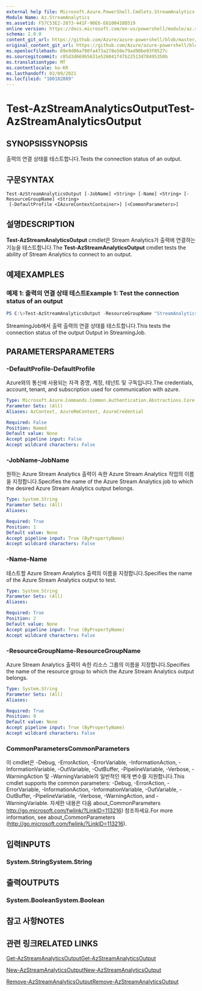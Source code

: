```yaml
---
external help file: Microsoft.Azure.PowerShell.Cmdlets.StreamAnalytics.dll-Help.xml
Module Name: Az.StreamAnalytics
ms.assetid: F57C53E2-2873-441F-90E6-E6100418D519
online version: https://docs.microsoft.com/en-us/powershell/module/az.streamanalytics/test-azstreamanalyticsoutput
schema: 2.0.0
content_git_url: https://github.com/Azure/azure-powershell/blob/master/src/StreamAnalytics/StreamAnalytics/help/Test-AzStreamAnalyticsOutput.md
original_content_git_url: https://github.com/Azure/azure-powershell/blob/master/src/StreamAnalytics/StreamAnalytics/help/Test-AzStreamAnalyticsOutput.md
ms.openlocfilehash: 69e9d06a790fa473a278e50e79ad90be93f0527c
ms.sourcegitcommit: c05d3d669b5631e526841f47b22513d78495350b
ms.translationtype: MT
ms.contentlocale: ko-KR
ms.lasthandoff: 02/09/2021
ms.locfileid: "100182889"
---
```

# <span data-ttu-id="6bad7-101">Test-AzStreamAnalyticsOutput</span><span class="sxs-lookup"><span data-stu-id="6bad7-101">Test-AzStreamAnalyticsOutput</span></span>

## <span data-ttu-id="6bad7-102">SYNOPSIS</span><span class="sxs-lookup"><span data-stu-id="6bad7-102">SYNOPSIS</span></span>
<span data-ttu-id="6bad7-103">출력의 연결 상태를 테스트합니다.</span><span class="sxs-lookup"><span data-stu-id="6bad7-103">Tests the connection status of an output.</span></span>

## <span data-ttu-id="6bad7-104">구문</span><span class="sxs-lookup"><span data-stu-id="6bad7-104">SYNTAX</span></span>

```
Test-AzStreamAnalyticsOutput [-JobName] <String> [-Name] <String> [-ResourceGroupName] <String>
 [-DefaultProfile <IAzureContextContainer>] [<CommonParameters>]
```

## <span data-ttu-id="6bad7-105">설명</span><span class="sxs-lookup"><span data-stu-id="6bad7-105">DESCRIPTION</span></span>
<span data-ttu-id="6bad7-106">**Test-AzStreamAnalyticsOutput** cmdlet은 Stream Analytics가 출력에 연결하는 기능을 테스트합니다.</span><span class="sxs-lookup"><span data-stu-id="6bad7-106">The **Test-AzStreamAnalyticsOutput** cmdlet tests the ability of Stream Analytics to connect to an output.</span></span>

## <span data-ttu-id="6bad7-107">예제</span><span class="sxs-lookup"><span data-stu-id="6bad7-107">EXAMPLES</span></span>

### <span data-ttu-id="6bad7-108">예제 1: 출력의 연결 상태 테스트</span><span class="sxs-lookup"><span data-stu-id="6bad7-108">Example 1: Test the connection status of an output</span></span>
```powershell
PS C:\>Test-AzStreamAnalyticsOutput -ResourceGroupName "StreamAnalytics-Default-West-US" -JobName "StreamingJob" -Name "Output"
```

<span data-ttu-id="6bad7-109">StreamingJob에서 출력 출력의 연결 상태를 테스트합니다.</span><span class="sxs-lookup"><span data-stu-id="6bad7-109">This tests the connection status of the output Output in StreamingJob.</span></span>

## <span data-ttu-id="6bad7-110">PARAMETERS</span><span class="sxs-lookup"><span data-stu-id="6bad7-110">PARAMETERS</span></span>

### <span data-ttu-id="6bad7-111">-DefaultProfile</span><span class="sxs-lookup"><span data-stu-id="6bad7-111">-DefaultProfile</span></span>
<span data-ttu-id="6bad7-112">Azure와의 통신에 사용되는 자격 증명, 계정, 테넌트 및 구독입니다.</span><span class="sxs-lookup"><span data-stu-id="6bad7-112">The credentials, account, tenant, and subscription used for communication with azure.</span></span>

```yaml
Type: Microsoft.Azure.Commands.Common.Authentication.Abstractions.Core.IAzureContextContainer
Parameter Sets: (All)
Aliases: AzContext, AzureRmContext, AzureCredential

Required: False
Position: Named
Default value: None
Accept pipeline input: False
Accept wildcard characters: False
```

### <span data-ttu-id="6bad7-113">-JobName</span><span class="sxs-lookup"><span data-stu-id="6bad7-113">-JobName</span></span>
<span data-ttu-id="6bad7-114">원하는 Azure Stream Analytics 출력이 속한 Azure Stream Analytics 작업의 이름을 지정합니다.</span><span class="sxs-lookup"><span data-stu-id="6bad7-114">Specifies the name of the Azure Stream Analytics job to which the desired Azure Stream Analytics output belongs.</span></span>

```yaml
Type: System.String
Parameter Sets: (All)
Aliases:

Required: True
Position: 1
Default value: None
Accept pipeline input: True (ByPropertyName)
Accept wildcard characters: False
```

### <span data-ttu-id="6bad7-115">-Name</span><span class="sxs-lookup"><span data-stu-id="6bad7-115">-Name</span></span>
<span data-ttu-id="6bad7-116">테스트할 Azure Stream Analytics 출력의 이름을 지정합니다.</span><span class="sxs-lookup"><span data-stu-id="6bad7-116">Specifies the name of the Azure Stream Analytics output to test.</span></span>

```yaml
Type: System.String
Parameter Sets: (All)
Aliases:

Required: True
Position: 2
Default value: None
Accept pipeline input: True (ByPropertyName)
Accept wildcard characters: False
```

### <span data-ttu-id="6bad7-117">-ResourceGroupName</span><span class="sxs-lookup"><span data-stu-id="6bad7-117">-ResourceGroupName</span></span>
<span data-ttu-id="6bad7-118">Azure Stream Analytics 출력이 속한 리소스 그룹의 이름을 지정합니다.</span><span class="sxs-lookup"><span data-stu-id="6bad7-118">Specifies the name of the resource group to which the Azure Stream Analytics output belongs.</span></span>

```yaml
Type: System.String
Parameter Sets: (All)
Aliases:

Required: True
Position: 0
Default value: None
Accept pipeline input: True (ByPropertyName)
Accept wildcard characters: False
```

### <span data-ttu-id="6bad7-119">CommonParameters</span><span class="sxs-lookup"><span data-stu-id="6bad7-119">CommonParameters</span></span>
<span data-ttu-id="6bad7-120">이 cmdlet은 -Debug, -ErrorAction, -ErrorVariable, -InformationAction, -InformationVariable, -OutVariable, -OutBuffer, -PipelineVariable, -Verbose, -WarningAction 및 -WarningVariable의 일반적인 매개 변수를 지원합니다.</span><span class="sxs-lookup"><span data-stu-id="6bad7-120">This cmdlet supports the common parameters: -Debug, -ErrorAction, -ErrorVariable, -InformationAction, -InformationVariable, -OutVariable, -OutBuffer, -PipelineVariable, -Verbose, -WarningAction, and -WarningVariable.</span></span> <span data-ttu-id="6bad7-121">자세한 내용은 다음 about_CommonParameters http://go.microsoft.com/fwlink/?LinkID=113216) 참조하세요.</span><span class="sxs-lookup"><span data-stu-id="6bad7-121">For more information, see about_CommonParameters (http://go.microsoft.com/fwlink/?LinkID=113216).</span></span>

## <span data-ttu-id="6bad7-122">입력</span><span class="sxs-lookup"><span data-stu-id="6bad7-122">INPUTS</span></span>

### <span data-ttu-id="6bad7-123">System.String</span><span class="sxs-lookup"><span data-stu-id="6bad7-123">System.String</span></span>

## <span data-ttu-id="6bad7-124">출력</span><span class="sxs-lookup"><span data-stu-id="6bad7-124">OUTPUTS</span></span>

### <span data-ttu-id="6bad7-125">System.Boolean</span><span class="sxs-lookup"><span data-stu-id="6bad7-125">System.Boolean</span></span>

## <span data-ttu-id="6bad7-126">참고 사항</span><span class="sxs-lookup"><span data-stu-id="6bad7-126">NOTES</span></span>

## <span data-ttu-id="6bad7-127">관련 링크</span><span class="sxs-lookup"><span data-stu-id="6bad7-127">RELATED LINKS</span></span>

[<span data-ttu-id="6bad7-128">Get-AzStreamAnalyticsOutput</span><span class="sxs-lookup"><span data-stu-id="6bad7-128">Get-AzStreamAnalyticsOutput</span></span>](./Get-AzStreamAnalyticsOutput.md)

[<span data-ttu-id="6bad7-129">New-AzStreamAnalyticsOutput</span><span class="sxs-lookup"><span data-stu-id="6bad7-129">New-AzStreamAnalyticsOutput</span></span>](./New-AzStreamAnalyticsOutput.md)

[<span data-ttu-id="6bad7-130">Remove-AzStreamAnalyticsOutput</span><span class="sxs-lookup"><span data-stu-id="6bad7-130">Remove-AzStreamAnalyticsOutput</span></span>](./Remove-AzStreamAnalyticsOutput.md)


